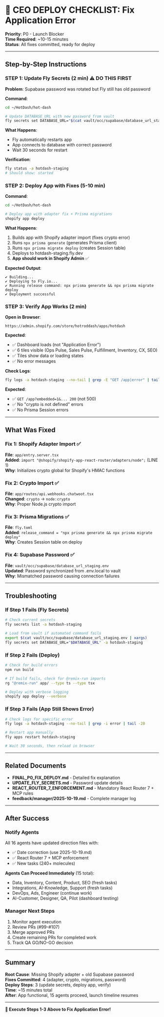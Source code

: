 # 🚀 CEO DEPLOY CHECKLIST: Fix Application Error

**Priority**: P0 - Launch Blocker  
**Time Required**: ~10-15 minutes  
**Status**: All fixes committed, ready for deploy

---

## Step-by-Step Instructions

### STEP 1: Update Fly Secrets (2 min) ⚠️ DO THIS FIRST

**Problem**: Supabase password was rotated but Fly still has old password

**Command**:
```bash
cd ~/HotDash/hot-dash

# Update DATABASE_URL with new password from vault
fly secrets set DATABASE_URL="$(cat vault/occ/supabase/database_url_staging.env | cut -d= -f2-)" -a hotdash-staging
```

**What Happens**:
- Fly automatically restarts app
- App connects to database with correct password
- Wait 30 seconds for restart

**Verification**:
```bash
fly status -a hotdash-staging
# Should show: started
```

### STEP 2: Deploy App with Fixes (5-10 min)

**Command**:
```bash
cd ~/HotDash/hot-dash

# Deploy app with adapter fix + Prisma migrations
shopify app deploy
```

**What Happens**:
1. Builds app with Shopify adapter import (fixes crypto error)
2. Runs `npx prisma generate` (generates Prisma client)
3. Runs `npx prisma migrate deploy` (creates Session table)
4. Deploys to hotdash-staging.fly.dev
5. **App should work in Shopify Admin** ✅

**Expected Output**:
```
✔ Building...
✔ Deploying to Fly.io...
✔ Running release command: npx prisma generate && npx prisma migrate deploy
✔ Deployment successful
```

### STEP 3: Verify App Works (2 min)

**Open in Browser**:
```
https://admin.shopify.com/store/hotroddash/apps/hotdash
```

**Expected**:
- ✅ Dashboard loads (not "Application Error")
- ✅ 6 tiles visible (Ops Pulse, Sales Pulse, Fulfillment, Inventory, CX, SEO)
- ✅ Tiles show data or loading states
- ✅ No error messages

**Check Logs**:
```bash
fly logs -a hotdash-staging --no-tail | grep -E "GET /app|error" | tail -10
```

**Expected**:
- ✅ `GET /app?embedded=1&... 200` (not 500)
- ✅ No "crypto is not defined" errors
- ✅ No Prisma Session errors

---

## What Was Fixed

### Fix 1: Shopify Adapter Import ✅
**File**: `app/entry.server.tsx`  
**Added**: `import "@shopify/shopify-app-react-router/adapters/node";` (LINE 1)  
**Why**: Initializes crypto global for Shopify's HMAC functions

### Fix 2: Crypto Import ✅
**File**: `app/routes/api.webhooks.chatwoot.tsx`  
**Changed**: `crypto` → `node:crypto`  
**Why**: Proper Node.js crypto import

### Fix 3: Prisma Migrations ✅
**File**: `fly.toml`  
**Added**: `release_command = "npx prisma generate && npx prisma migrate deploy"`  
**Why**: Creates Session table on deploy

### Fix 4: Supabase Password ✅
**File**: `vault/occ/supabase/database_url_staging.env`  
**Updated**: Password synchronized from .env.local to vault  
**Why**: Mismatched password causing connection failures

---

## Troubleshooting

### If Step 1 Fails (Fly Secrets)
```bash
# Check current secrets
fly secrets list -a hotdash-staging

# Load from vault if automated command fails
export $(cat vault/occ/supabase/database_url_staging.env | xargs)
fly secrets set DATABASE_URL="$DATABASE_URL" -a hotdash-staging
```

### If Step 2 Fails (Deploy)
```bash
# Check for build errors
npm run build

# If build fails, check for @remix-run imports
rg "@remix-run" app/ --type ts --type tsx

# Deploy with verbose logging
shopify app deploy --verbose
```

### If Step 3 Fails (App Still Shows Error)
```bash
# Check logs for specific error
fly logs -a hotdash-staging --no-tail | grep -i error | tail -20

# Restart app manually
fly apps restart hotdash-staging

# Wait 30 seconds, then reload in browser
```

---

## Related Documents

- **FINAL_P0_FIX_DEPLOY.md** - Detailed fix explanation
- **UPDATE_FLY_SECRETS.md** - Password update details
- **REACT_ROUTER_7_ENFORCEMENT.md** - Mandatory React Router 7 + MCP rules
- **feedback/manager/2025-10-19.md** - Complete manager log

---

## After Success

### Notify Agents
All 16 agents have updated direction files with:
- ✅ Date correction (use 2025-10-19.md)
- ✅ React Router 7 + MCP enforcement
- ✅ New tasks (240+ molecules)

**Agents Can Proceed Immediately** (15 total):
- Data, Inventory, Content, Product, SEO (fresh tasks)
- Integrations, AI-Knowledge, Support (fresh tasks)
- DevOps, Ads, Engineer (continue work)
- AI-Customer, Designer, QA, Pilot (dashboard testing)

### Manager Next Steps
1. Monitor agent execution
2. Review PRs (#99-#107)
3. Merge approved PRs
4. Create remaining PRs for completed work
5. Track QA GO/NO-GO decision

---

## Summary

**Root Cause**: Missing Shopify adapter + old Supabase password  
**Fixes Committed**: 4 (adapter, crypto, migrations, password)  
**Deploy Steps**: 3 (update secrets, deploy app, verify)  
**Time**: ~15 minutes total  
**After**: App functional, 15 agents proceed, launch timeline resumes

---

**🚀 Execute Steps 1-3 Above to Fix Application Error!**


